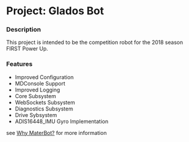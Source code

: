 # Project: Glados Bot

### Description

This project is intended to be the competition robot for the 2018 season FIRST Power Up.

### Features
* Improved Configuration
* MDConsole Support
* Improved Logging
* Core Subsystem
* WebSockets Subsystem
* Diagnostics Subsystem
* Drive Sybsystem
* ADIS16448_IMU Gyro Implementation

see [Why MaterBot?](https://github.com/MDHSRobotics/TeamWiki/wiki/Why%20MaterBot) for more information
